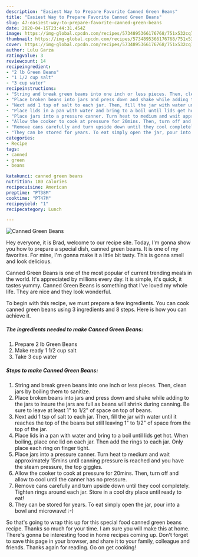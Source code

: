 ```yaml
---
description: "Easiest Way to Prepare Favorite Canned Green Beans"
title: "Easiest Way to Prepare Favorite Canned Green Beans"
slug: 47-easiest-way-to-prepare-favorite-canned-green-beans
date: 2020-04-15T23:44:31.454Z
image: https://img-global.cpcdn.com/recipes/5734895366176768/751x532cq70/canned-green-beans-recipe-main-photo.jpg
thumbnail: https://img-global.cpcdn.com/recipes/5734895366176768/751x532cq70/canned-green-beans-recipe-main-photo.jpg
cover: https://img-global.cpcdn.com/recipes/5734895366176768/751x532cq70/canned-green-beans-recipe-main-photo.jpg
author: Lulu Garza
ratingvalue: 3
reviewcount: 14
recipeingredient:
- "2 lb Green Beans"
- "1 1/2 cup salt"
- "3 cup water"
recipeinstructions:
- "String and break green beans into one inch or less pieces. Then, clean jars by boiling them to sanitize."
- "Place broken beans into jars and press down and shake while adding to the jars to insure the jars are full as beans will shrink during canning. Be sure to leave at least 1&#34; to 1/2&#34; of space on top of beans."
- "Next add 1 tsp of salt to each jar. Then, fill the jar with water until it reaches the top of the beans but still leaving 1&#34; to 1/2&#34; of space from the top of the jar."
- "Place lids in a pan with water and bring to a boil until lids get hot. When boiling, place one lid on each jar. Then add the rings to each jar. Only place each ring on finger tight."
- "Place jars into a pressure canner. Turn heat to medium and wait approximately 15mins until canning pressure is reached and you have the steam pressure, the top giggles."
- "Allow the cooker to cook at pressure for 20mins. Then, turn off and allow to cool until the canner has no pressure."
- "Remove cans carefully and turn upside down until they cool completely. Tighten rings around each jar. Store in a cool dry place until ready to eat!"
- "They can be stored for years. To eat simply open the jar, pour into a bowl and microwave! :-)"
categories:
- Recipe
tags:
- canned
- green
- beans

katakunci: canned green beans 
nutrition: 180 calories
recipecuisine: American
preptime: "PT38M"
cooktime: "PT47M"
recipeyield: "1"
recipecategory: Lunch

---
```



![Canned Green Beans](https://img-global.cpcdn.com/recipes/5734895366176768/751x532cq70/canned-green-beans-recipe-main-photo.jpg)

Hey everyone, it is Brad, welcome to our recipe site. Today, I'm gonna show you how to prepare a special dish, canned green beans. It is one of my favorites. For mine, I'm gonna make it a little bit tasty. This is gonna smell and look delicious.

Canned Green Beans is one of the most popular of current trending meals in the world. It's appreciated by millions every day. It is simple, it's quick, it tastes yummy. Canned Green Beans is something that I've loved my whole life. They are nice and they look wonderful.




To begin with this recipe, we must prepare a few ingredients. You can cook canned green beans using 3 ingredients and 8 steps. Here is how you can achieve it.

<!--inarticleads1-->

##### The ingredients needed to make Canned Green Beans:

1. Prepare 2 lb Green Beans
1. Make ready 1 1/2 cup salt
1. Take 3 cup water




<!--inarticleads2-->

##### Steps to make Canned Green Beans:

1. String and break green beans into one inch or less pieces. Then, clean jars by boiling them to sanitize.
1. Place broken beans into jars and press down and shake while adding to the jars to insure the jars are full as beans will shrink during canning. Be sure to leave at least 1&#34; to 1/2&#34; of space on top of beans.
1. Next add 1 tsp of salt to each jar. Then, fill the jar with water until it reaches the top of the beans but still leaving 1&#34; to 1/2&#34; of space from the top of the jar.
1. Place lids in a pan with water and bring to a boil until lids get hot. When boiling, place one lid on each jar. Then add the rings to each jar. Only place each ring on finger tight.
1. Place jars into a pressure canner. Turn heat to medium and wait approximately 15mins until canning pressure is reached and you have the steam pressure, the top giggles.
1. Allow the cooker to cook at pressure for 20mins. Then, turn off and allow to cool until the canner has no pressure.
1. Remove cans carefully and turn upside down until they cool completely. Tighten rings around each jar. Store in a cool dry place until ready to eat!
1. They can be stored for years. To eat simply open the jar, pour into a bowl and microwave! :-)




So that's going to wrap this up for this special food canned green beans recipe. Thanks so much for your time. I am sure you will make this at home. There's gonna be interesting food in home recipes coming up. Don't forget to save this page in your browser, and share it to your family, colleague and friends. Thanks again for reading. Go on get cooking!
